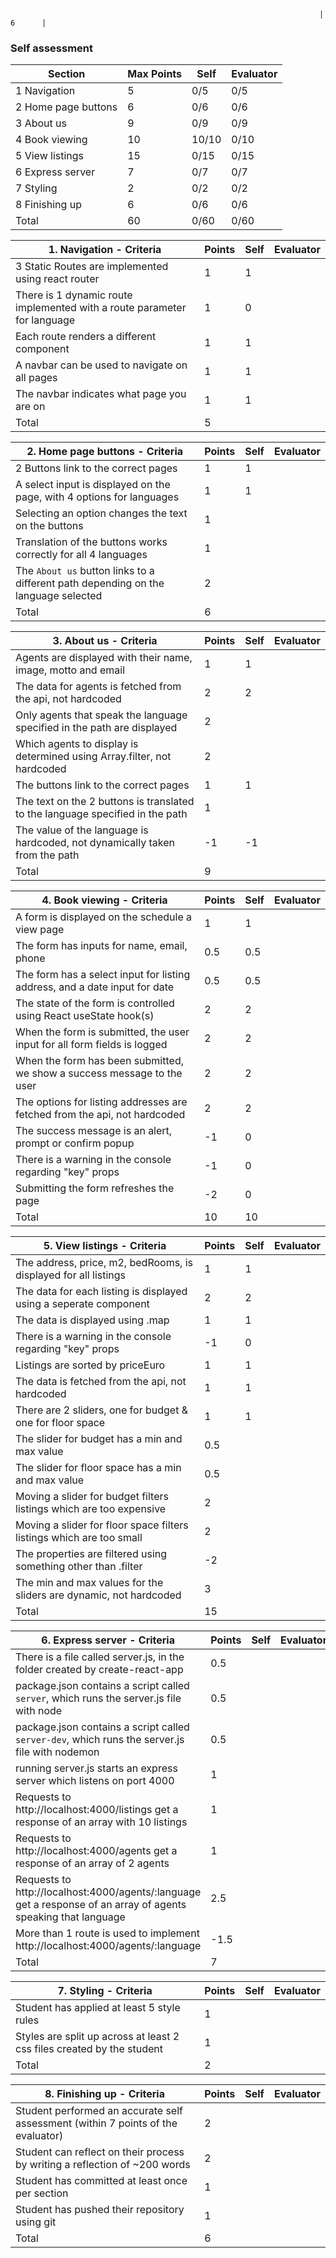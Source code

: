                                                                         | 6      |

### Self assessment

| Section             | Max Points | Self  | Evaluator |
| ------------------- | ---------- | ----- | --------- |
| 1 Navigation        | 5          | 0/5   | 0/5       |
| 2 Home page buttons | 6          | 0/6   | 0/6       |
| 3 About us          | 9          | 0/9   | 0/9       |
| 4 Book viewing      | 10         | 10/10 | 0/10      |
| 5 View listings     | 15         | 0/15  | 0/15      |
| 6 Express server    | 7          | 0/7   | 0/7       |
| 7 Styling           | 2          | 0/2   | 0/2       |
| 8 Finishing up      | 6          | 0/6   | 0/6       |
| Total               | 60         | 0/60  | 0/60      |

| 1. Navigation - Criteria                                                 | Points | Self | Evaluator |
| ------------------------------------------------------------------------ | ------ | ---- | --------- |
| 3 Static Routes are implemented using react router                       | 1      | 1    |           |
| There is 1 dynamic route implemented with a route parameter for language | 1      | 0    |           |
| Each route renders a different component                                 | 1      | 1    |           |
| A navbar can be used to navigate on all pages                            | 1      | 1    |           |
| The navbar indicates what page you are on                                | 1      | 1    |           |
| Total                                                                    | 5      |      |           |

| 2. Home page buttons - Criteria                                                    | Points | Self | Evaluator |
| ---------------------------------------------------------------------------------- | ------ | ---- | --------- |
| 2 Buttons link to the correct pages                                                | 1      | 1    |           |
| A select input is displayed on the page, with 4 options for languages              | 1      | 1    |           |
| Selecting an option changes the text on the buttons                                | 1      |      |           |
| Translation of the buttons works correctly for all 4 languages                     | 1      |      |           |
| The `About us` button links to a different path depending on the language selected | 2      |      |           |
| Total                                                                              | 6      |      |           |

| 3. About us - Criteria                                                        | Points | Self | Evaluator |
| ----------------------------------------------------------------------------- | ------ | ---- | --------- |
| Agents are displayed with their name, image, motto and email                  | 1      | 1    |           |
| The data for agents is fetched from the api, not hardcoded                    | 2      | 2    |           |
| Only agents that speak the language specified in the path are displayed       | 2      |      |           |
| Which agents to display is determined using Array.filter, not hardcoded       | 2      |      |           |
| The buttons link to the correct pages                                         | 1      | 1    |           |
| The text on the 2 buttons is translated to the language specified in the path | 1      |      |           |
| The value of the language is hardcoded, not dynamically taken from the path   | -1     | -1   |           |
| Total                                                                         | 9      |      |           |

| 4. Book viewing - Criteria                                                 | Points | Self | Evaluator |
| -------------------------------------------------------------------------- | ------ | ---- | --------- |
| A form is displayed on the schedule a view page                            | 1      | 1    |           |
| The form has inputs for name, email, phone                                 | 0.5    | 0.5  |           |
| The form has a select input for listing address, and a date input for date | 0.5    | 0.5  |           |
| The state of the form is controlled using React useState hook(s)           | 2      | 2    |           |
| When the form is submitted, the user input for all form fields is logged   | 2      | 2    |           |
| When the form has been submitted, we show a success message to the user    | 2      | 2    |           |
| The options for listing addresses are fetched from the api, not hardcoded  | 2      | 2    |           |
| The success message is an alert, prompt or confirm popup                   | -1     | 0    |           |
| There is a warning in the console regarding "key" props                    | -1     | 0    |           |
| Submitting the form refreshes the page                                     | -2     | 0    |           |
| Total                                                                      | 10     | 10   |           |

| 5. View listings - Criteria                                          | Points | Self | Evaluator |
| -------------------------------------------------------------------- | ------ | ---- | --------- |
| The address, price, m2, bedRooms, is displayed for all listings      | 1      | 1    |           |
| The data for each listing is displayed using a seperate component    | 2      | 2    |           |
| The data is displayed using .map                                     | 1      | 1    |           |
| There is a warning in the console regarding "key" props              | -1     | 0    |           |
| Listings are sorted by priceEuro                                     | 1      | 1    |           |
| The data is fetched from the api, not hardcoded                      | 1      | 1    |           |
| There are 2 sliders, one for budget & one for floor space            | 1      | 1    |           |
| The slider for budget has a min and max value                        | 0.5    |      |           |
| The slider for floor space has a min and max value                   | 0.5    |      |           |
| Moving a slider for budget filters listings which are too expensive  | 2      |      |           |
| Moving a slider for floor space filters listings which are too small | 2      |      |           |
| The properties are filtered using something other than .filter       | -2     |      |           |
| The min and max values for the sliders are dynamic, not hardcoded    | 3      |      |           |
| Total                                                                | 15     |      |           |

| 6. Express server - Criteria                                                                                   | Points | Self | Evaluator |
| -------------------------------------------------------------------------------------------------------------- | ------ | ---- | --------- |
| There is a file called server.js, in the folder created by create-react-app                                    | 0.5    |      |           |
| package.json contains a script called `server`, which runs the server.js file with node                        | 0.5    |      |           |
| package.json contains a script called `server-dev`, which runs the server.js file with nodemon                 | 0.5    |      |           |
| running server.js starts an express server which listens on port 4000                                          | 1      |      |           |
| Requests to http://localhost:4000/listings get a response of an array with 10 listings                         | 1      |      |           |
| Requests to http://localhost:4000/agents get a response of an array of 2 agents                                | 1      |      |           |
| Requests to http://localhost:4000/agents/:language get a response of an array of agents speaking that language | 2.5    |      |           |
| More than 1 route is used to implement http://localhost:4000/agents/:language                                  | -1.5   |      |           |
| Total                                                                                                          | 7      |      |           |

| 7. Styling - Criteria                                                  | Points | Self | Evaluator |
| ---------------------------------------------------------------------- | ------ | ---- | --------- |
| Student has applied at least 5 style rules                             | 1      |      |           |
| Styles are split up across at least 2 css files created by the student | 1      |      |           |
| Total                                                                  | 2      |      |           |

| 8. Finishing up - Criteria                                                       | Points | Self | Evaluator |
| -------------------------------------------------------------------------------- | ------ | ---- | --------- |
| Student performed an accurate self assessment (within 7 points of the evaluator) | 2      |      |           |
| Student can reflect on their process by writing a reflection of ~200 words       | 2      |      |           |
| Student has committed at least once per section                                  | 1      |      |           |
| Student has pushed their repository using git                                    | 1      |      |           |
| Total                                                                            | 6      |      |           |
